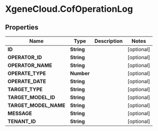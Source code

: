 # XgeneCloud.CofOperationLog

## Properties
Name | Type | Description | Notes
------------ | ------------- | ------------- | -------------
**ID** | **String** |  | [optional] 
**OPERATOR_ID** | **String** |  | [optional] 
**OPERATOR_NAME** | **String** |  | [optional] 
**OPERATE_TYPE** | **Number** |  | [optional] 
**OPERATE_DATE** | **String** |  | [optional] 
**TARGET_TYPE** | **String** |  | [optional] 
**TARGET_MODEL_ID** | **String** |  | [optional] 
**TARGET_MODEL_NAME** | **String** |  | [optional] 
**MESSAGE** | **String** |  | [optional] 
**TENANT_ID** | **String** |  | [optional] 


